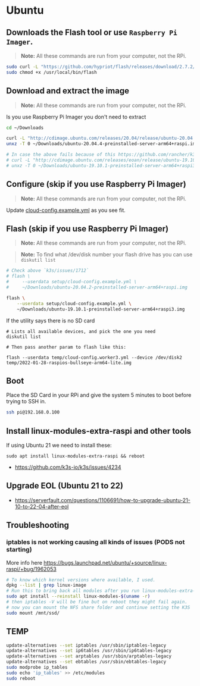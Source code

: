 # Ubuntu

## Downloads the Flash tool or use `Raspberry Pi Imager`.

> **Note:** All these commands are run from your computer, not the RPi.

```bash
sudo curl -L "https://github.com/hypriot/flash/releases/download/2.7.2/flash" -o /usr/local/bin/flash
sudo chmod +x /usr/local/bin/flash
```

## Download and extract the image

> **Note:** All these commands are run from your computer, not the RPi.

Is you use Raspberry Pi Imager you don't need to extract

```bash
cd ~/Downloads

curl -L "http://cdimage.ubuntu.com/releases/20.04/release/ubuntu-20.04.4-preinstalled-server-arm64+raspi.img.xz" -o ubuntu-20.04.4-preinstalled-server-arm64+raspi.img.xz
unxz -T 0 ~/Downloads/ubuntu-20.04.4-preinstalled-server-arm64+raspi.img.xz

# In case the above fails because of this https://github.com/rancher/k3s/issues/1712
# curl -L "http://cdimage.ubuntu.com/releases/eoan/release/ubuntu-19.10.1-preinstalled-server-arm64+raspi3.img.xz" -o ubuntu-19.10.1-preinstalled-server-arm64+raspi3.img.xz
# unxz -T 0 ~/Downloads/ubuntu-19.10.1-preinstalled-server-arm64+raspi3.img.xz
```

## Configure (skip if you use Raspberry Pi Imager)

> **Note:** All these commands are run from your computer, not the RPi.

Update [cloud-config.example.yml](../setup/cloud-config.example.yml) as you see fit.

## Flash (skip if you use Raspberry Pi Imager)

> **Note:** All these commands are run from your computer, not the RPi.

> **Note:** To find what /dev/disk number your flash drive has you can use `diskutil list`

```bash
# Check above `k3s/issues/1712`
# flash \
#     --userdata setup/cloud-config.example.yml \
#     ~/Downloads/ubuntu-20.04.2-preinstalled-server-arm64+raspi.img

flash \
    --userdata setup/cloud-config.example.yml \
    ~/Downloads/ubuntu-19.10.1-preinstalled-server-arm64+raspi3.img
```

If the utility says there is no SD card

```
# Lists all available devices, and pick the one you need
diskutil list

# Then pass another param to flash like this:

flash --userdata temp/cloud-config.worker3.yml --device /dev/disk2  temp/2022-01-28-raspios-bullseye-arm64-lite.img
```

## Boot

Place the SD Card in your RPi and give the system 5 minutes to boot before trying to SSH in.

```bash
ssh pi@192.168.0.100
```

## Install linux-modules-extra-raspi and other tools

If using Ubuntu 21 we need to install these:

```shell
sudo apt install linux-modules-extra-raspi && reboot
```

- https://github.com/k3s-io/k3s/issues/4234

## Upgrade EOL (Ubuntu 21 to 22)

- https://serverfault.com/questions/1106691/how-to-upgrade-ubuntu-21-10-to-22-04-after-eol

## Troubleshooting

### iptables is not working causing all kinds of issues (PODS not starting)

More info here https://bugs.launchpad.net/ubuntu/+source/linux-raspi/+bug/1962053

```bash
# To know which kernel versions where available, I used.
dpkg --list | grep linux-image
# Run this to bring back all modules after you run linux-modules-extra-raspi above and ansible
sudo apt install --reinstall linux-modules-$(uname -r)
# then iptables -V will be fine but on reboot they might fail again.
# now you can mount the NFS share folder and continue setting the K3S
sudo mount /mnt/ssd/
```

## TEMP

```bash
update-alternatives --set iptables /usr/sbin/iptables-legacy
update-alternatives --set ip6tables /usr/sbin/ip6tables-legacy
update-alternatives --set arptables /usr/sbin/arptables-legacy
update-alternatives --set ebtables /usr/sbin/ebtables-legacy
sudo modprobe ip_tables
sudo echo 'ip_tables' >> /etc/modules
sudo reboot
```
